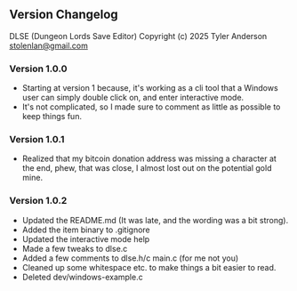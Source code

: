 ## Version Changelog
DLSE (Dungeon Lords Save Editor) 
Copyright (c) 2025 Tyler Anderson <stolenlan@gmail.com>


### Version 1.0.0
+ Starting at version 1 because, it's working as a cli tool that a Windows
  user can simply double click on, and enter interactive mode.
+ It's not complicated, so I made sure to comment as little as possible to keep
  things fun.

### Version 1.0.1
+ Realized that my bitcoin donation address was missing a character at the end,
  phew, that was close, I almost lost out on the potential gold mine.

### Version 1.0.2
+ Updated the README.md (It was late, and the wording was a bit strong).
+ Added the item binary to .gitignore
+ Updated the interactive mode help
+ Made a few tweaks to dlse.c
+ Added a few comments to dlse.h/c main.c (for me not you)
+ Cleaned up some whitespace etc. to make things a bit easier to read.
+ Deleted dev/windows-example.c
